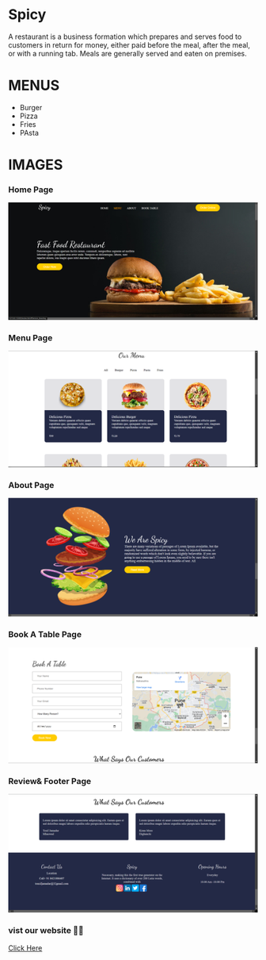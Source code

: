 # Spicy
A restaurant is a business formation which prepares and serves food to customers in return for money, either paid before the meal, after the meal, or with a running tab. Meals are generally served and eaten on premises.
# MENUS
* Burger
* Pizza
* Fries
* PAsta
# IMAGES
### Home Page
![alt text](./ScreenShot/Output1.png)
### Menu Page
![alt text](./ScreenShot/Output2.png)
### About Page
![alt text](./ScreenShot/Output3.png)
### Book A Table Page
![alt text](./ScreenShot/Output4.png)
### Review& Footer Page
![alt text](./ScreenShot/Output5.png)
 
 ### vist our website 🤗🤗
 [Click Here](https://thespicyfood.netlify.app/)